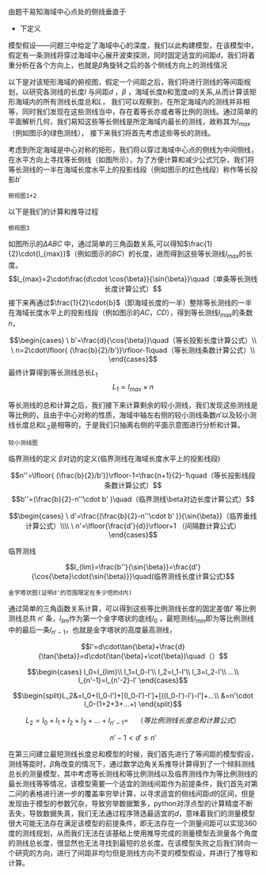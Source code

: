 由题干易知海域中心点处的侧线垂直于

- 下定义 




模型假设——问题三中给定了海域中心的深度，我们以此构建模型，在该模型中，假定有一条测线将穿过海域中心展开波束探测，同时固定适宜的间距$d$，我们将着重分析在各个方向上，也就是$\beta$角旋转之后的各个侧线方向上的测线情况

以下是对该矩形海域的俯视图，假定一个间距之后，我们将进行测线的等间距规划，以研究各测线的长度$l$ 与间距$d$ ，$\beta$ ，海域长度$b$和宽度$a$的关系,从而计算该矩形海域内的所有测线长度总和$L$，
我们可以观察到，在所定海域内的测线并非相等，同时我们发现在这些测线当中，存在着等长亦或者等比例的测线。通过简单的平面解析几何，我们易知这些等长侧线是所定海域内最长的测线，故称其为$l_{max}$（例如图示的绿色测线）， 接下来我们将首先考虑这些等长的测线。

考虑到所定海域是中心对称的矩形，我们将以穿过海域中心点的侧线为中间侧线，在水平方向上寻找等长侧线（如图所示），为了方便计算和减少公式冗杂，我们将等长测线的一半在海域长度水平上的投影线段（例如图示的红色线段）称作等长投影$b'$

	俯视图1+2

以下是我们的计算和推导过程

	俯视图3

如图所示的$\Delta ABC$ 中，通过简单的三角函数关系,可以得知$\frac{1}{2}\cdot{l_{max}}$（例如图示的$BC$）的长度，进而得到这些等长测线$l_{max}$的长度。
$$l_{max}=2\cdot\frac{d\cdot \cos{\beta}}{\sin{\beta}}\quad（单条等长测线长度计算公式）$$
接下来再通过$\frac{1}{2}\cdot{b}$（即海域长度的一半）整除等长测线的一半在海域长度水平上的投影线段（例如图示的$AC$，$CD$），得到等长测线$l_{max}$的条数$n$，

$$\begin{cases}
\ b'=\frac{d}{\cos{\beta}}\quad（等长投影长度计算公式）\\
\ n=2\cdot\lfloor{ (\frac{b}{2}/b')}\rfloor-1\quad（等长测线条数计算公式）\\
\end{cases}$$
最终计算得到等长测线总长$L_1$
$$L_1=l_{max}×n$$

等长测线的总和计算之后，我们接下来计算剩余的较小测线，我们发现这些测线是等比例的，且由于中心对称的性质，海域中轴左右侧的较小测线条数$n'$以及较小测线长度总和$L_2$是相等的，于是我们只抽离右侧的平面示意图进行分析和计算。



	较小测线图

临界测线的定义
β对边的定义(临界测线在海域长度水平上的投影线段)

$$n''=\lfloor{ (\frac{b}{2}/b')}\rfloor-1=\frac{n+1}{2}-1\quad（等长投影线段条数计算公式）$$
$$b''=(\frac{b}{2}-n''\cdot b' )\quad（临界测线\beta对边长度计算公式）$$


$$\begin{cases}
\ d'=\frac{(\frac{b}{2}-n''\cdot b' )}{\sin{\beta}}（临界垂线计算公式）\\\\
\ n'=\lfloor{\frac{d'}{d}}\rfloor+1 （间隔数计算公式）
\end{cases}$$

临界测线

$$l_{lim}=\frac{b''}{\sin{\beta}}=\frac{d'}{\cos{\beta}\cdot{\sin{\beta}}}\quad(临界测线长度计算公式)$$

	金字塔状图(证明d'的范围限定在多少倍的d内)

通过简单的三角函数关系计算，可以得到这些等比例测线长度的固定差值$l'$
等比例测线总共 $n'$ 条，$l_{lim}$作为第一个金字塔状的底线$l_0$ ，最短测线$l_{min}$即为等比例测线中的最后一条$l_{n'-1}$，也就是金字塔状的高度最高测线，


$$l'=d\cdot\tan{\beta}+\frac{d}{\tan{\beta}}=d\cdot(\tan{\beta}+\cot{\beta})\quad（）$$

$$\begin{cases}
l_0=l_{lim}\\
l_1=l_0-l'\\
l_2=l_1-l'\\
l_3=l_2-l'\\
...\\
l_{n'-1}=l_{n'-2}-l'
\end{cases}$$



$$\begin{split}L_2&=l_0+(l_0-l')+[(l_0-l')-l']+[((l_0-l')-l')-l']+...\\
&=n'\cdot l_0-(1+2+3+...+)
\end{split}$$

$$L_2=l_0+l_1+l_2+l_3+...+l_{n'-1}=\quad（等比例测线长度总和计算公式）$$

$$n'-1<d'≤n'$$



在第三问建立最短测线长度总和模型的时候，我们首先进行了等间距的模型假设，测线等距时，$\beta$角改变的情况下，通过数学边角关系推导计算得到了一个倾斜测线总长的测量模型，其中考虑等长测线和等比例测线以及临界测线作为等比例测线的最长测线等等情况，该模型需要一个适宜的测线间距作为前提条件，我们首先对第二问的表格进行进一步的覆盖率穷举计算，以寻求适宜的侧线间距$d$的区间，但是发现由于模型的参数冗杂，导致穷举数据繁多，python对浮点型的计算精度不断丢失，导致数据失真，我们无法通过程序筛选最适宜的$d$，意味着我们的测量模型很大可能无法存在满足该模型的前提条件，即无法存在一个测量间距可以实现$360$度的测线规划，从而我们无法在该基础上使用推导完成的测量模型去测量各个角度的测线总长度，很显然也无法寻找到最短的总长度。在该模型失败之后我们转向一个研究的方向，进行了间距非均匀但是测线方向不变的模型假设，并进行了推导和计算。